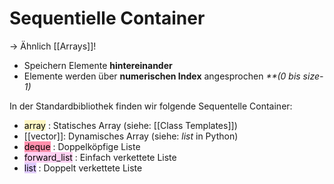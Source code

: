 # Sequentielle Container

-> Ähnlich [[Arrays]]!

- Speichern Elemente **hintereinander**
- Elemente werden über **numerischen Index** angesprochen _**(0 bis size-1)_

In der Standardbibliothek finden wir folgende Sequentelle Container:

- <mark style="background: #FFF3A3A6;">array</mark> : Statisches Array (siehe: [[Class Templates]])
- [[vector]]: Dynamisches Array (siehe: _list_ in Python)
- <mark style="background: #FF5582A6;">deque</mark> : Doppelköpfige Liste
- <mark style="background: #FFB8EBA6;">forward_list</mark> : Einfach verkettete Liste
- <mark style="background: #D2B3FFA6;">list</mark> : Doppelt verkettete Liste

